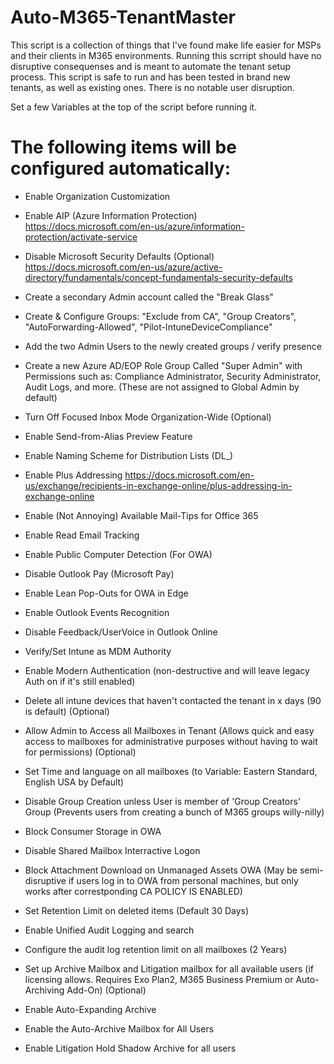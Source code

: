# Auto-M365-TenantMaster

This script is a collection of things that I've found make life easier for MSPs and their clients in M365 environments. Running this scrript should have no disruptive consequenses and is meant to automate the tenant setup process. This script is safe to run and has been tested in brand new tenants, as well as existing ones. There is no notable user disruption.

Set a few Variables at the top of the script before running it.

# The following items will be configured automatically:

- Enable Organization Customization
- Enable AIP (Azure Information Protection) https://docs.microsoft.com/en-us/azure/information-protection/activate-service
- Disable Microsoft Security Defaults (Optional) https://docs.microsoft.com/en-us/azure/active-directory/fundamentals/concept-fundamentals-security-defaults

- Create a secondary Admin account called the "Break Glass"
- Create & Configure Groups: "Exclude from CA", "Group Creators", "AutoForwarding-Allowed", "Pilot-IntuneDeviceCompliance"
- Add the two Admin Users to the newly created groups / verify presence
- Create a new Azure AD/EOP Role Group Called "Super Admin" with Permissions such as: Compliance Administrator, Security Administrator, Audit Logs, and more. (These are not assigned to Global Admin by default)


- Turn Off Focused Inbox Mode Organization-Wide (Optional)
- Enable Send-from-Alias Preview Feature
- Enable Naming Scheme for Distribution Lists (DL_<GroupName>)
- Enable Plus Addressing https://docs.microsoft.com/en-us/exchange/recipients-in-exchange-online/plus-addressing-in-exchange-online
- Enable (Not Annoying) Available Mail-Tips for Office 365
- Enable Read Email Tracking
- Enable Public Computer Detection (For OWA)
- Disable Outlook Pay (Microsoft Pay)
- Enable Lean Pop-Outs for OWA in Edge
- Enable Outlook Events Recognition
- Disable Feedback/UserVoice in Outlook Online

- Verify/Set Intune as MDM Authority
- Enable Modern Authentication (non-destructive and will leave legacy Auth on if it's still enabled)
- Delete all intune devices that haven't contacted the tenant in x days (90 is default) (Optional)
- Allow Admin to Access all Mailboxes in Tenant (Allows quick and easy access to mailboxes for administrative purposes without having to wait for permissions) (Optional)
- Set Time and language on all mailboxes (to Variable: Eastern Standard, English USA by Default)
- Disable Group Creation unless User is member of 'Group Creators' Group (Prevents users from creating a bunch of M365 groups willy-nilly)
- Block Consumer Storage in OWA
- Disable Shared Mailbox Interractive Logon
- Block Attachment Download on Unmanaged Assets OWA (May be semi-disruptive if users log in to OWA from personal machines, but only works after correstponding CA POLICY IS ENABLED)
- Set Retention Limit on deleted items (Default 30 Days)
- Enable Unified Audit Logging and search
- Configure the audit log retention limit on all mailboxes (2 Years)
- Set up Archive Mailbox and Litigation mailbox for all available users (if licensing allows. Requires Exo Plan2, M365 Business Premium or Auto-Archiving Add-On) (Optional)
- Enable Auto-Expanding Archive
- Enable the Auto-Archive Mailbox for All Users
- Enable Litigation Hold Shadow Archive for all users